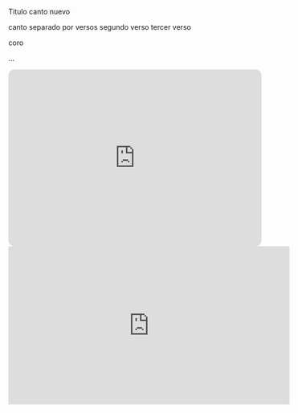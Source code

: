 Titulo canto nuevo

canto separado por versos
segundo verso
tercer verso 

coro

...

<iframe style="border-radius:12px" src="https://open.spotify.com/embed/track/20PmGbJjbnL1ITbntU5YBm?utm_source=generator" width="100%" height="352" frameBorder="0" allowfullscreen="" allow="autoplay; clipboard-write; encrypted-media; fullscreen; picture-in-picture" loading="lazy"></iframe>

<iframe width="560" height="315" src="https://www.youtube.com/embed/wfKsxtGrOBU?si=cdcZDnWyPk1Mw3rm" title="YouTube video player" frameborder="0" allow="accelerometer; autoplay; clipboard-write; encrypted-media; gyroscope; picture-in-picture; web-share" allowfullscreen></iframe>
